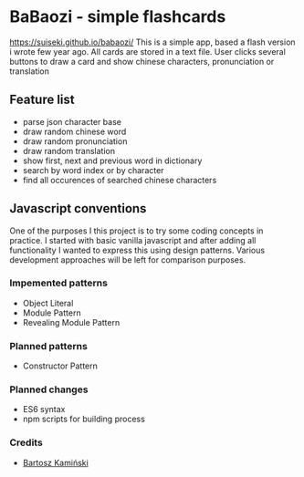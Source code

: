 # BaBaozi - simple flashcards
https://suiseki.github.io/babaozi/
This is a simple app, based a flash version i wrote few year ago. All cards are stored in a text file. User clicks several buttons to draw a card and show chinese characters, pronunciation or translation

## Feature list
- parse json character base
- draw random chinese word
- draw random pronunciation
- draw random translation
- show first, next and previous word in dictionary
- search by word index or by character
- find all occurences of searched chinese characters

## Javascript conventions
One of the purposes I this project is to try some coding concepts in practice. I started with basic vanilla javascript and after adding all functionality I wanted to express this using design patterns.
Various development approaches will be left for comparison purposes.

### Impemented patterns
- Object Literal
- Module Pattern
- Revealing Module Pattern

### Planned patterns
- Constructor Pattern

### Planned changes
- ES6 syntax
- npm scripts for building process

### Credits
* [Bartosz Kamiński](https://twitter.com/Suiseki)